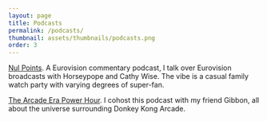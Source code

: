 ```yaml
---
layout: page
title: Podcasts
permalink: /podcasts/
thumbnail: assets/thumbnails/podcasts.png
order: 3
---
```


[Nul Points](https://www.youtube.com/channel/UC6I3FoS8Y3oVsM8Z92eXegQ). A Eurovision commentary podcast, I talk over Eurovision broadcasts with Horseypope and Cathy Wise. The vibe is a casual family watch party with varying degrees of super-fan.

[The Arcade Era Power Hour](https://www.youtube.com/playlist?list=PLgZRgqNDpctWmjAZ2OEx4MYZu7oIGO6FZ). I cohost this podcast with my friend Gibbon, all about the universe surrounding Donkey Kong Arcade.